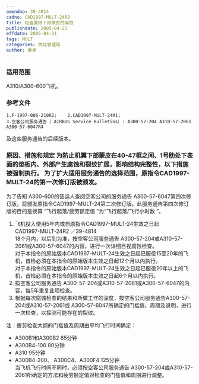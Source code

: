 ```yaml
---
amendno: 39-4814  
cadno: CAD1997-MULT-24R2  
title: 检查翼根下部蒙皮的腐蚀  
publishdate: 2005-04-21  
effdate: 2005-04-21  
tags: MULT  
categories: 西北管理局  
author: 侯卓  
---
```

  
### 适用范围  
A310/A300-600飞机。  
  
<!--more-->  
### 参考文件  
    1.F-1997-006-210R2;    2.CAD1997-MULT-24R1;  
    3.空客公司服务通告（ AIRBUS Service Bulletins）: A300-57-204 A310-57-2061 A300-57-6047R4  
及这些服务通告的后续版本。  
  
### 原因、措施和规定 为防止机翼下部蒙皮在40-47框之间、1号肋处下表面的垫板内、外部产生腐蚀和裂纹扩展，影响结构完整性，以下措施被强制执行。 为了扩大适用服务通告的选择范围，原指令CAD1997-MULT-24的第一次修订版被颁发。  
  为了告知 A300-600的营运人查阅空客公司的服务通告 A300-57-6047第四次修订版，将颁发原指令CAD1997-MULT-24第二次修订版。此服务通告第四次修订版的目的是换算 “飞行起落/疲劳额定值 ”为“飞行起落/飞行小时数 ”。  
1) 飞机投入使用5年内或自原指令CAD1997-MULT-24生效之日起  
  CAD1997-MULT-24R2  ／39-4814  
18个月内，以后到为准，按空客公司服务通告 A300-57-204或A310-57-2061或A300-57-6047的内容，进行一次详细目视腐蚀检查。  
对于本指令的原始版本CAD1997-MULT-24生效之日起已服役15至20年的飞机，首检必须在本指令的原始版本生效之日起12个月以内执行。  
对于本指令的原始版本CAD1997-MULT-24生效之日起已服役20年以上的飞机，首检必须在本指令的原始版本生效之日起6个月以内执行。  
2) 按空客公司服务通告 A300-57-204或A310-57-2061或A300-57-6047的内容，每5年重复此项检查。  
3) 根据每次腐蚀检查的结果和所做工作的深度，按空客公司服务通告A300-57-204或A310-57-2061或 A300-57-6047所确定的门槛值、周期及说明，进行一次检查，以探测可能存在的裂纹。  
  
注：疲劳检查大纲的门槛值及周期由平均飞行时间确定：  
- A300B1和A300B2  65分钟  
- A300B4-100   80分钟  
- A310 95分钟  
- A300B4-200、 A300C4、A300F4  125分钟  
当飞机飞行时间不同时，必须按空客公司服务通告 A300-57-204或A310-57-2061所确定的方法和疲劳额定值对检查的门槛值和周期进行调整。  
